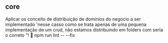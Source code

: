 ## core

Aplicar os conceito de distribuição de dominios do negocio a ser implementado 'nesse casso como se trata apenas de uma pequena implementação de um crud, não estamos distribuindo em folders com seria o correto "!
:slightly_smiling_face:
npm run lint -- --fix
